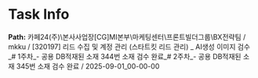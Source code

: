 # Task Info

**Path:** 카페24(주)\본사사업장\[CG]MI본부\마케팅센터\프론트빌더그룹\BX전략팀 / mkku / [320197] 리드 수집 및 계정 관리 (스타트킷 리드 관리) _ AI생성 이미지 검수_# 1주차_- 공용 DB적재된 소재 344번 소재 검수 완료_# 2주차_- 공용 DB적재된 소재 345번 소재 검수 완료 / 2025-09-01_00-00-00

